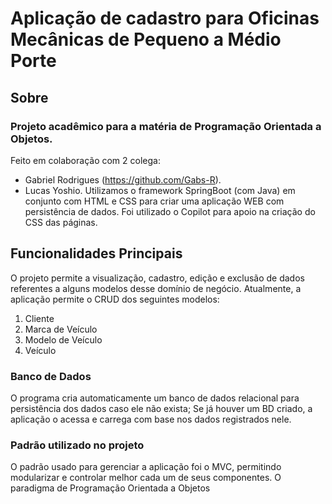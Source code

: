# Aplicação de cadastro para Oficinas Mecânicas de Pequeno a Médio Porte

## Sobre
### Projeto acadêmico para a matéria de Programação Orientada a Objetos.
Feito em colaboração com 2 colega: 
  - Gabriel Rodrigues (https://github.com/Gabs-R).
  - Lucas Yoshio.
Utilizamos o framework SpringBoot (com Java) em conjunto com HTML e CSS para criar uma aplicação WEB com persistência de dados.
Foi utilizado o Copilot para apoio na criação do CSS das páginas.

## Funcionalidades Principais
O projeto permite a visualização, cadastro, edição e exclusão de dados referentes a alguns modelos desse domínio de negócio.
  Atualmente, a aplicação permite o CRUD dos seguintes modelos:
  1) Cliente
  2) Marca de Veículo
  3) Modelo de Veículo
  4) Veículo

### Banco de Dados
O programa cria automaticamente um banco de dados relacional para persistência dos dados caso ele não exista;
Se já houver um BD criado, a aplicação o acessa e carrega com base nos dados registrados nele.

### Padrão utilizado no projeto
O padrão usado para gerenciar a aplicação foi o MVC, permitindo modularizar e controlar melhor cada um de seus componentes.
O paradigma de Programação Orientada a Objetos 
